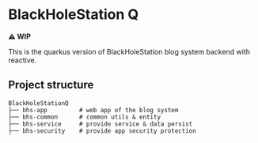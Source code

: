 # BlackHoleStation Q

**⚠ WIP**

This is the quarkus version of BlackHoleStation blog system backend with reactive.

## Project structure
```text
BlackHoleStationQ
├── bhs-app         # web app of the blog system
├── bhs-common      # common utils & entity
├── bhs-service     # provide service & data persist
├── bhs-security    # provide app security protection
```